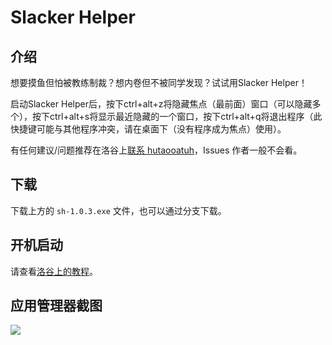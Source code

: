 # Slacker Helper

## 介绍

想要摸鱼但怕被教练制裁？想内卷但不被同学发现？试试用Slacker Helper！

启动Slacker Helper后，按下ctrl+alt+z将隐藏焦点（最前面）窗口（可以隐藏多个），按下ctrl+alt+s将显示最近隐藏的一个窗口，按下ctrl+alt+q将退出程序（此快捷键可能与其他程序冲突，请在桌面下（没有程序成为焦点）使用）。

有任何建议/问题推荐在洛谷上[联系 hutaooatuh](https://www.luogu.com.cn/chat?uid=942578)，Issues 作者一般不会看。

## 下载

下载上方的 `sh-1.0.3.exe` 文件，也可以通过分支下载。

## 开机启动

请查看[洛谷上的教程](https://www.luogu.com/paste/cy4atpu1)。

## 应用管理器截图

![](https://cdn.luogu.com.cn/upload/image_hosting/897ea53m.png)
